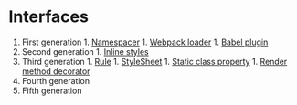 # Interfaces

  1. First generation
    1. [Namespacer](./interfaces/1st-generation/namespacer.md)
    1. [Webpack loader](./interfaces/1st-generation/webpack-loader.md)
    1. [Babel plugin](./interfaces/1st-generation/babel-plugin.md)
  2. Second generation
    1. [Inline styles](./interfaces/2nd-generation/inline-stylesheet.md)
  3. Third generation
    1. [Rule](./interfaces/3rd-generation/rule.md)
    1. [StyleSheet](./interfaces/3rd-generation/stylesheet.md)
    1. [Static class property](./interfaces/3rd-generation/static-class-property.md)
    1. [Render method decorator](./interfaces/3rd-generation/static-class-property.md)
  4. Fourth generation
  5. Fifth generation
